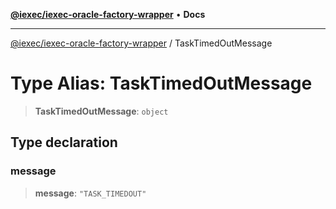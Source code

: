 [**@iexec/iexec-oracle-factory-wrapper**](../README.md) • **Docs**

***

[@iexec/iexec-oracle-factory-wrapper](../globals.md) / TaskTimedOutMessage

# Type Alias: TaskTimedOutMessage

> **TaskTimedOutMessage**: `object`

## Type declaration

### message

> **message**: `"TASK_TIMEDOUT"`
